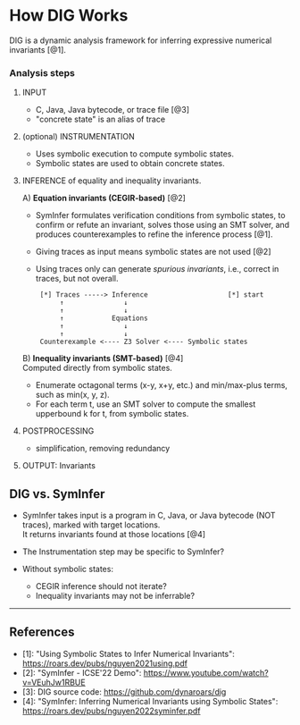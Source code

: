 # How DIG Works

DIG is a dynamic analysis framework for inferring expressive numerical invariants [@1].

### Analysis steps

1. INPUT
   - C, Java, Java bytecode, or trace file [@3] 
   - "concrete state" is an alias of trace

2. (optional) INSTRUMENTATION                     
   - Uses symbolic execution to compute symbolic states.
   - Symbolic states are used to obtain concrete states.

3. INFERENCE of equality and inequality invariants.

   A) **Equation invariants (CEGIR-based)** [@2]      
      + SymInfer formulates verification conditions from symbolic states, 
        to confirm or refute an invariant, solves those using an SMT solver, 
        and produces counterexamples to refine the inference process [@1]. 
      + Giving traces as input means symbolic states are not used [@2]     
      + Using traces only can generate _spurious invariants_, i.e., correct in traces, but not overall.

             [*] Traces -----> Inference                    [*] start
                  ↑               ↓     
                  ↑               ↓     
                  ↑            Equations   
                  ↑               ↓     
                  ↑               ↓     
             Counterexample <---- Z3 Solver <---- Symbolic states
   
   B) **Inequality invariants (SMT-based)** [@4]      
      Computed directly from symbolic states. 
      + Enumerate octagonal terms (x-y, x+y, etc.) and min/max-plus 
        terms, such as min(x, y, z). 
      + For each term t, use an SMT solver to compute the smallest 
        upperbound k for t, from symbolic states.

4. POSTPROCESSING
   - simplification, removing redundancy 

5. OUTPUT: Invariants

   
## DIG vs. SymInfer

* SymInfer takes input is a program in C, Java, or Java bytecode (NOT traces), marked with target locations.    
  It returns invariants found at those locations [@4]

* The Instrumentation step may be specific to SymInfer?

* Without symbolic states:
  - CEGIR inference should not iterate?
  - Inequality invariants may not be inferrable?


-------------
## References

* [1]: "Using Symbolic States to Infer Numerical Invariants": https://roars.dev/pubs/nguyen2021using.pdf
* [2]: "SymInfer - ICSE'22 Demo": https://www.youtube.com/watch?v=VEuhJw1RBUE
* [3]: DIG source code: https://github.com/dynaroars/dig
* [4]: "SymInfer: Inferring Numerical Invariants using Symbolic States": https://roars.dev/pubs/nguyen2022syminfer.pdf
